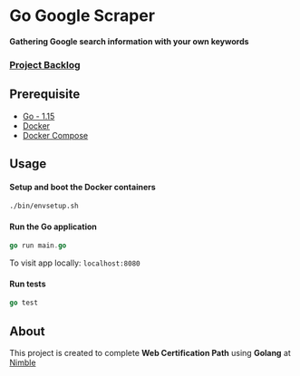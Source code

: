 # Go Google Scraper
#### Gathering Google search information with your own keywords

### [Project Backlog](https://github.com/gutakk/go-google-scraper/projects/1)

## Prerequisite
* [Go - 1.15](https://golang.org/doc/go1.15)
* [Docker](https://docs.docker.com/get-docker/)
* [Docker Compose](https://docs.docker.com/compose/install/)

## Usage
#### Setup and boot the Docker containers
```sh
./bin/envsetup.sh
```

#### Run the Go application
```go
go run main.go
```
To visit app locally: `localhost:8080`

#### Run tests
```go
go test
```

## About
This project is created to complete **Web Certification Path** using **Golang** at [Nimble](https://nimblehq.co)
